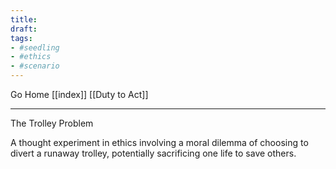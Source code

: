 ```yaml
---
title:
draft:
tags:
- #seedling 
- #ethics
- #scenario 
---
```


Go Home [[index]]
[[Duty to Act]]

---

The Trolley Problem    

A thought experiment in ethics involving a moral dilemma of choosing to divert a runaway trolley, potentially sacrificing one life to save others.